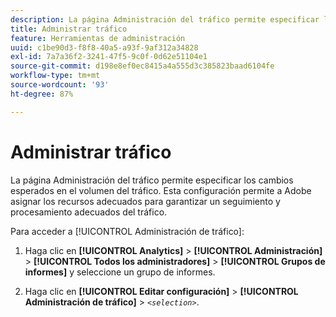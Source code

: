 ```yaml
---
description: La página Administración del tráfico permite especificar los cambios esperados en el volumen del tráfico. Esta configuración permite a Adobe asignar los recursos adecuados para garantizar un seguimiento y procesamiento adecuados del tráfico.
title: Administrar tráfico
feature: Herramientas de administración
uuid: c1be90d3-f8f8-40a5-a93f-9af312a34828
exl-id: 7a7a36f2-3241-47f5-9c0f-0d62e51104e1
source-git-commit: d198e8ef0ec8415a4a555d3c385823baad6104fe
workflow-type: tm+mt
source-wordcount: '93'
ht-degree: 87%

---
```


# Administrar tráfico

La página Administración del tráfico permite especificar los cambios esperados en el volumen del tráfico. Esta configuración permite a Adobe asignar los recursos adecuados para garantizar un seguimiento y procesamiento adecuados del tráfico.

Para acceder a [!UICONTROL Administración de tráfico]:

1. Haga clic en **[!UICONTROL Analytics]** > **[!UICONTROL Administración]** > **[!UICONTROL Todos los administradores]** > **[!UICONTROL Grupos de informes]** y seleccione un grupo de informes.

1. Haga clic en **[!UICONTROL Editar configuración]** > **[!UICONTROL Administración de tráfico]** > *`<selection>`*.
